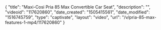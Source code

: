 {
    "title": "Maxi-Cosi Pria 85 Max Convertible Car Seat",
    "description": "",
    "videoid": "117620860",
    "date_created": "1505415561",
    "date_modified": "1516745759",
    "type": "captivate",
    "layout": "video",
    "url": "\/v\/pria-85-max-features-1-mp4\/117620860"
}